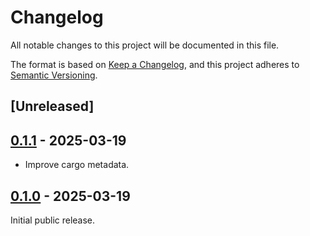 # Changelog

All notable changes to this project will be documented in this file.

The format is based on [Keep a Changelog](https://keepachangelog.com/en/1.0.0/),
and this project adheres to [Semantic Versioning](https://semver.org/spec/v2.0.0.html).

## [Unreleased]

## [0.1.1](https://github.com/Paligo/regexml/compare/regexml-ucd-blocks-v0.1.0...regexml-ucd-blocks-v0.1.1) - 2025-03-19

- Improve cargo metadata.

## [0.1.0](https://github.com/Paligo/regexml/releases/tag/regexml-ucd-blocks-v0.1.0) - 2025-03-19

Initial public release.